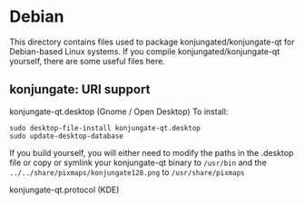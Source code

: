 
Debian
====================
This directory contains files used to package konjungated/konjungate-qt
for Debian-based Linux systems. If you compile konjungated/konjungate-qt yourself, there are some useful files here.

## konjungate: URI support ##


konjungate-qt.desktop  (Gnome / Open Desktop)
To install:

	sudo desktop-file-install konjungate-qt.desktop
	sudo update-desktop-database

If you build yourself, you will either need to modify the paths in
the .desktop file or copy or symlink your konjungate-qt binary to `/usr/bin`
and the `../../share/pixmaps/konjungate128.png` to `/usr/share/pixmaps`

konjungate-qt.protocol (KDE)

